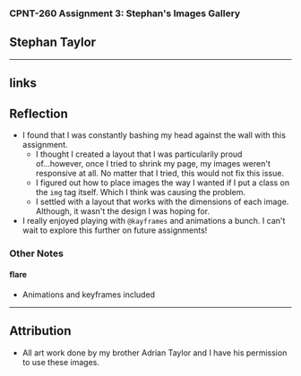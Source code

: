 ### CPNT-260 Assignment 3: Stephan's Images Gallery

## Stephan Taylor

---

## links

## Reflection

- I found that I was constantly bashing my head against the wall with this assignment.
  - I thought I created a layout that I was particularily proud of...however, once I tried to shrink my page, my images weren't responsive at all. No matter that I tried, this would not fix this issue.
  - I figured out how to place images the way I wanted if I put a class on the `img` tag itself. Which I think was causing the problem.
  - I settled with a layout that works with the dimensions of each image. Although, it wasn't the design I was hoping for.
- I really enjoyed playing with `@kayframes` and animations a bunch. I can't wait to explore this further on future assignments!

### Other Notes

#### flare

- Animations and keyframes included

---

## Attribution

- All art work done by my brother Adrian Taylor and I have his permission to use these images.
